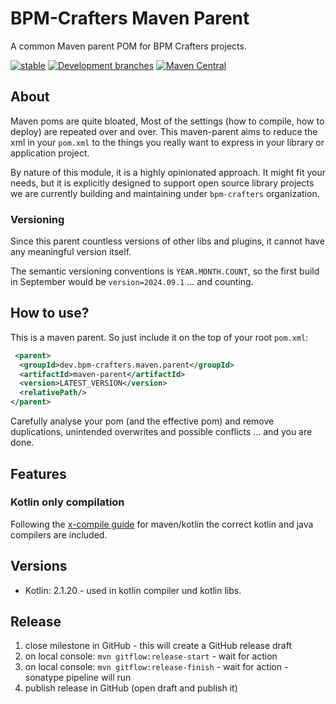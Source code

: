 # BPM-Crafters Maven Parent

A common Maven parent POM for BPM Crafters projects.

[![stable](https://img.shields.io/badge/lifecycle-STABLE-green.svg)](https://github.com/holisticon#open-source-lifecycle)
[![Development branches](https://github.com/bpm-crafters/bpm-crafters-maven-parent/actions/workflows/development.yml/badge.svg)](https://github.com/bpm-crafters/bpm-crafters-maven-parent/actions/workflows/development.yml)
[![Maven Central](https://maven-badges.herokuapp.com/maven-central/dev.bpm-crafters.maven.parent/maven-parent/badge.svg)](https://maven-badges.herokuapp.com/maven-central/dev.bpm-crafters.maven.parent/maven-parent)

## About

Maven poms are quite bloated, Most of the settings (how to compile, how to deploy) are repeated over and over.
This maven-parent aims to reduce the xml in your `pom.xml` to the things you really want to express in your library or application project.

By nature of this module, it is a highly opinionated approach. It might fit your needs, but it is explicitly designed to support open source library projects we are currently building and maintaining under `bpm-crafters` organization.

### Versioning

Since this parent countless versions of other libs and plugins, it cannot have any meaningful version itself.

The semantic versioning conventions is `YEAR.MONTH.COUNT`, so the first build in September would be `version=2024.09.1` ... and counting.

## How to use?

This is a maven parent. So just include it on the top of your root `pom.xml`:

```xml
 <parent>
  <groupId>dev.bpm-crafters.maven.parent</groupId>
  <artifactId>maven-parent</artifactId>
  <version>LATEST_VERSION</version>
  <relativePath/>
</parent>
```

Carefully analyse your pom (and the effective pom) and remove duplications, unintended overwrites and possible conflicts ... and you are done.

## Features

### Kotlin only compilation

Following the [x-compile guide](https://kotlinlang.org/docs/maven.html#compile-kotlin-and-java-sources) for maven/kotlin the correct kotlin and java compilers are included.

## Versions

* Kotlin: 2.1.20 - used in kotlin compiler und kotlin libs.

## Release

1. close milestone in GitHub - this will create a GitHub release draft
1. on local console: `mvn gitflow:release-start` - wait for action
1. on local console: `mvn gitflow:release-finish` - wait for action - sonatype pipeline will run
1. publish release in GitHub (open draft and publish it)
